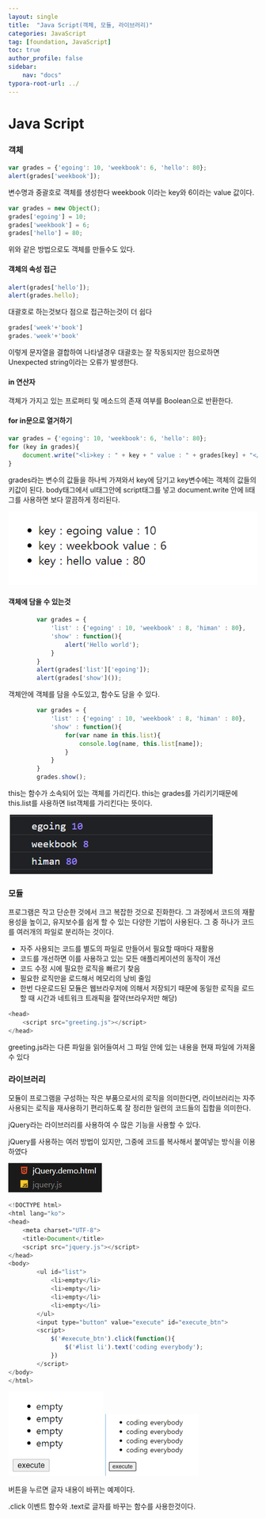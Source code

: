 ```yaml
---
layout: single
title:  "Java Script(객체, 모듈, 라이브러리)"
categories: JavaScript
tag: [foundation, JavaScript]
toc: true
author_profile: false
sidebar:
    nav: "docs"
typora-root-url: ../
---
```


# Java Script

### 객체

```javascript
var grades = {'egoing': 10, 'weekbook': 6, 'hello': 80};
alert(grades['weekbook']);
```

변수명과 중괄호로 객체를 생성한다 weekbook 이라는 key와 6이라는 value 값이다.

```javascript
var grades = new Object();
grades['egoing'] = 10;
grades['weekbook'] = 6;
grades['hello'] = 80;
```

위와 같은 방법으로도 객체를 만들수도 있다.

#### 객체의 속성 접근

```javascript
alert(grades['hello']);
alert(grades.hello);
```

대괄호로 하는것보다 점으로 접근하는것이 더 쉽다

```javascript
grades['week'+'book']
grades.'week'+'book'
```

이렇게 문자열을 결합하여 나타낼경우 대괄호는 잘 작동되지만 점으로하면 Unexpected string이라는 오류가 발생한다.

#### in 연산자

객체가 가지고 있는 프로퍼티 및 메소드의 존재 여부를 Boolean으로 반환한다.

#### for in문으로 열거하기

```javascript
var grades = {'egoing': 10, 'weekbook': 6, 'hello': 80};
for (key in grades){
    document.write("<li>key : " + key + " value : " + grades[key] + "</li>");
}
```

grades라는 변수의 값들을 하나씩 가져와서 key에 담기고 key변수에는 객체의 값들의 키값이 된다.  body태그에서 ul태그안에 script태그를 넣고 document.write 안에 li태그를 사용하면 보다 깔끔하게 정리된다.

![image-20220123134352986](/images/2022-01-18-JavaScript4/image-20220123134352986.png)

#### 객체에 담을 수 있는것

```javascript
        var grades = {
            'list' : {'egoing' : 10, 'weekbook' : 8, 'himan' : 80},
            'show' : function(){
                alert('Hello world');
            }
        }
        alert(grades['list']['egoing']);
        alert(grades['show']());
```

객체안에 객체를 담을 수도있고, 함수도 담을 수 있다.

```javascript
        var grades = {
            'list' : {'egoing' : 10, 'weekbook' : 8, 'himan' : 80},
            'show' : function(){
                for(var name in this.list){
                    console.log(name, this.list[name]);
                }
            }
        }
        grades.show();
```

this는 함수가 소속되어 있는 객체를 가리킨다. this는 grades를 가리키기때문에 this.list를 사용하면 list객체를 가리킨다는 뜻이다.

![image-20220123140154096](/images/2022-01-18-JavaScript4/image-20220123140154096.png)

### 모듈

프로그램은 작고 단순한 것에서 크고 복잡한 것으로 진화한다. 그 과정에서 코드의 재활용성을 높이고, 유지보수를 쉽게 할 수 있는 다양한 기법이 사용된다. 그 중 하나가  코드를 여러개의 파일로 분리하는 것이다. 

+ 자주 사용되는 코드를 별도의 파일로 만들어서 필요할 때마다 재활용
+ 코드를 개선하면 이를 사용하고 있는 모든 애플리케이션의 동작이 개선
+ 코드 수정 시에 필요한 로직을 빠르기 찾음
+ 필요한 로직만을 로드해서 메모리의 낭비 줄임
+ 한번 다운로드된 모듈은 웹브라우저에 의해서 저장되기 때문에 동일한 로직을 로드 할 때 시간과 네트워크 트래픽을 절약(브라우저만 해당)

```javascript
<head>
    <script src="greeting.js"></script>
</head>
```

greeting.js라는 다른 파일을 읽어들여서 그 파일 안에 있는 내용을 현재 파일에 가져올 수 있다

### 라이브러리

모듈이 프로그램을 구성하는 작은 부품으로서의 로직을 의미한다면, 라이브러리는 자주 사용되는 로직을 재사용하기 편리하도록 잘 정리한 일련의 코드들의 집합을 의미한다.

jQuery라는 라이브러리를 사용하여 수 많은 기능을 사용할 수 있다.

jQuery를 사용하는 여러 방법이 있지만, 그중에 코드를 복사해서 붙여넣는 방식을 이용하였다

![image-20220123152557253](/images/2022-01-18-JavaScript4/image-20220123152557253.png)

```javascript
<!DOCTYPE html>
<html lang="ko">
<head>
    <meta charset="UTF-8">
    <title>Document</title>
    <script src="jquery.js"></script>
</head>
<body>
        <ul id="list">
            <li>empty</li>
            <li>empty</li>
            <li>empty</li>
            <li>empty</li>
        </ul>
        <input type="button" value="execute" id="execute_btn">
        <script>
            $('#execute_btn').click(function(){
                $('#list li').text('coding everybody');
            }) 
        </script>
</body>
</html>
```

<img src="/images/2022-01-18-JavaScript4/image-20220123152833916.png" alt="image-20220123152833916" style="zoom: 67%;" />

<img src="/images/2022-01-18-JavaScript4/image-20220123152839893.png" alt="image-20220123152839893" style="zoom:50%;" />

버튼을 누르면 글자 내용이 바뀌는 예제이다.

.click 이벤트 함수와 .text로 글자를 바꾸는 함수를 사용한것이다.